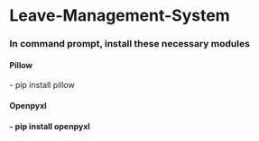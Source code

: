 # Leave-Management-System

<h3> In command prompt, install these necessary modules </h3>
<h4> Pillow </h4>
  - pip install pillow

<h4> Openpyxl <h4>
  - pip install openpyxl
  
 
  
